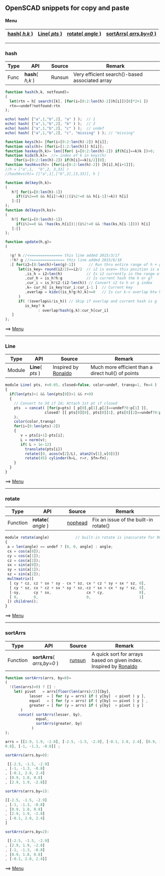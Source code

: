 ## OpenSCAD snippets for copy and paste ##

#### Menu
| [**hash**( *h,k* )](#hash) | [**Line**( *pts* )](#line) | [**rotate**( *angle* )](#rotate) | [**sortArrs**( *arrs,by=0* )](#sortarrs) |
|--|--|--|--|

---
### hash
| Type | API | Source | Remark |
|------|-----|--------|--------|
|Func| **hash**( *h,k* ) | Runsun | Very efficient search()-based associated array|

```javascript
function hash(h,k, notfound)= 
(
  let(rtn = h[ search([k], [for(i=[0:2:len(h)-2])h[i]])[0]*2+1 ])
  rtn==undef?notfound:rtn
);  

echo( hash( ["a",1,"b",2], "a" ) );  // 1
echo( hash( ["a",1,"b",2], "b" ) );  // 2
echo( hash( ["a",1,"b",2], "c" ) );  // undef
echo( hash( ["a",1,"b",2], "c", "missing" ) ); // "missing"
```
```javascript
function keys(h)= [for(i=[0:2:len(h)-2]) h[i]];
function vals(h)= [for(i=[1:2:len(h)]) h[i]];
function haskey(h,k)= len([for( i=[0:2:len(h)-2]) if(h[i]==k)k ])>0;
function kidx(h,k)=  //= index of k in keys(h)
    [for(i=[0:2:len(h)-2]) if(h[i]==k)i/2][0];
function hashkvs(h)= [for(i=[0:2:len(h)-2]) [h[i],h[i+1]]];
//h = ["a",1,  "b",2, 3,33] )
//hashkvs(h)= [["a",1],["b",2],[3,33]], h ]
```
```javascript
function delkey(h,k)=    
(
   h?[ for(i=[0:len(h)-1])  
     if((i%2==0 && h[i]!=k)||(i%2!=0 && h[i-1]!=k)) h[i] 
   ]:[]
);     
function delkeys(h,ks)= 
( 
   h?[ for(i=[0:len(h)-1])  
     if(i%2==0 && !has(ks,h[i])||(i%2!=0 && !has(ks,h[i-1]))) h[i] 
   ]:[] 
); 
```  
```javascript
function update(h,g)=
(

  !g? h //<=============== this line added 2015/3/17
  :!h? g //<=============== this line added 2015/6/10
  :[ for(i2=[0:len(h)+len(g)-1])      // Run thru entire range of h + g
      let(is_key= round(i2/2)==i2/2  // i2 is even= this position is a key
         ,is_h = i2<len(h)           // Is i2 currently in the range of h ?
         ,cur_h = is_h?h:g           // Is current hash the h or g?
         ,cur_i = is_h?i2:(i2-len(h)) // Convert i2 to h or g index
         ,k= cur_h[ is_key?cur_i:cur_i-1 ]  // Current key
         ,overlap = kidx((is_h?g:h),k)>=0   // Is cur k-v overlap btw h & g?
      )
      if( !(overlap&&!is_h)) // Skip if overlap and current hash is g
         is_key? k
               : overlap?hash(g,k):cur_h[cur_i]    
   ]
);
```
   ==> [Menu](#menu) 

---
### Line

| Type | API | Source | Remark |
|------|-----|--------|--------|
|Module| **Line**( *pts* ) | Inspired by [Ronaldo](http://forum.openscad.org/Can-you-sweep-a-object-with-fingers-tp19057p19330.html) | Much more efficient than a direct hull() of points|

```javascript
module Line( pts, r=0.05, closed=false, color=undef, transp=1, fn=4 )
{
  if(len(pts)>1 && len(pts[0])>1 && r>0) 
  { 
    // Convert to 3d if 2d; Attach 1st pt if closed
    pts  = concat( [for(p=pts) [ p[0],p[1],p[2]==undef?0:p[1] ]],  
                  closed? [[ pts[0][0], pts[0][1], pts[0][2]==undef?0:pts[0][2] ]] : []
    ); 
    color(color,transp)
    for(i=[0:len(pts)-2]) 
    { 
       v = pts[i+1]-pts[i]; 
       L = norm(v); 
       if( L > 1e-12) 
         translate(pts[i]) 
         rotate([0, acos(v[2]/L), atan2(v[1],v[0])]) 
         rotate(45) cylinder(h=L, r=r, $fn=fn); 
    } 
  } 
}        
```
   ==> [Menu](#menu) 


---
### rotate

| Type | API | Source | Remark |
|------|-----|--------|--------|
|Function| **rotate**( *angle* ) | [nophead](http://forum.openscad.org/Rounding-Errors-tp21821p21834.html) | Fix an issue of the built-in rotate()|

```javascript
module rotate(angle)            // built-in rotate is inaccurate for 90 degrees, etc
{
 a = len(angle) == undef ? [0, 0, angle] : angle;
 cx = cos(a[0]);
 cy = cos(a[1]);
 cz = cos(a[2]);
 sx = sin(a[0]);
 sy = sin(a[1]);
 sz = sin(a[2]);
 multmatrix([
  [ cy * cz, cz * sx * sy - cx * sz, cx * cz * sy + sx * sz, 0],
  [ cy * sz, cx * cz + sx * sy * sz,-cz * sx + cx * sy * sz, 0],
  [-sy,      cy * sx,                cx * cy,                0],
  [ 0,       0,                      0,                      1]
 ]) children();
}      
```
   ==> [Menu](#menu) 


--- 
### sortArrs

| Type | API | Source | Remark |
|------|-----|--------|--------|
|Function| **sortArrs**( *arrs,by=0* ) | [runsun](http://forum.openscad.org/Programming-in-Functional-OpenSCAD-tp23039p23280.html) | A quick sort for arrays based on given index. Inspired by [Ronaldo](http://forum.openscad.org/Programming-in-Functional-OpenSCAD-tp23039p23272.html) |

```javascript
function sortArrs(arrs, by=0)=
(
  !(len(arrs)>0) ? [] : 
    let( pivot   = arrs[floor(len(arrs)/2)][by],
           lesser  = [ for (y = arrs) if ( y[by]  < pivot ) y ],                                        ,
           equal   = [ for (y = arrs) if ( y[by] == pivot ) y ] ,
           greater = [ for (y = arrs) if ( y[by]  > pivot ) y ]
       )
      concat( sortArrs(lesser, by), 
              equal, 
              sortArrs(greater, by) 
            )
);

arrs = [[2.9, 1.9, -2.8], [-2.5, -1.5, -2.9], [-0.1, 2.8, 2.4], [0.9, 1.8, 
0.8], [-1, -1.3, -0.8]] ;

sortArrs(arrs,by=0):

 [[-2.5, -1.5, -2.9] 
, [-1, -1.3, -0.8] 
, [-0.1, 2.8, 2.4] 
, [0.9, 1.8, 0.8] 
, [2.9, 1.9, -2.8]] 

sortArrs(arrs,by=1):

[[-2.5, -1.5, -2.9] 
, [-1, -1.3, -0.8] 
, [0.9, 1.8, 0.8] 
, [2.9, 1.9, -2.8] 
, [-0.1, 2.8, 2.4] 
] 

sortArrs(arrs,by=2):

 [[-2.5, -1.5, -2.9] 
, [2.9, 1.9, -2.8] 
, [-1, -1.3, -0.8] 
, [0.9, 1.8, 0.8] 
, [-0.1, 2.8, 2.4]] 

```
   ==> [Menu](#menu) 
